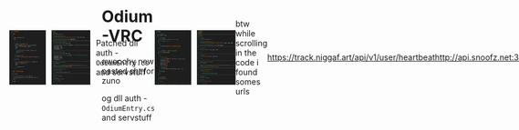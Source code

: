 <div style="display: flex; align-items: center; justify-content: space-between;">
  <div style="width: 50%;">
    <h1>Odium-VRC</h1>
    <p>awoochy new pasted sht for zuno</p>
    <p>og dll auth - <code>OdiumEntry.cs</code> and servstuff</p>
  </div>
  <div style="width: 48%; display: flex; gap: 10px; justify-content: flex-end;">
    <img src="https://github.com/TMatheo/Odium-VRC/blob/main/Image/OgOdiumEntry.png?raw=true" alt="OgOdiumEntry" style="width: 48%; height: auto;">
    <img src="https://github.com/TMatheo/Odium-VRC/blob/main/Image/OgServStuff.png?raw=true" alt="OgServStuff" style="width: 51%; height: auto;">
    <p>Patched dll auth - <code>OdiumEntry.cs</code> and servstuff</p>
    <img src="https://github.com/TMatheo/Odium-VRC/blob/main/Image/OdiumEntry.png?raw=true" alt="PAOdiumEntry" style="width: 48%; height: auto;">
    <img src="https://github.com/TMatheo/Odium-VRC/blob/main/Image/servstuff.png?raw=true" alt="PAServStuff" style="width: 51%; height: auto;">
  </div>
  btw while scrolling in the code i found somes urls
  
https://track.niggaf.art/api/v1/user/heartbeat

http://api.snoofz.net:3778/api/odium/vrc/setUserLocation

https://track.niggaf.art/api/v1/user/join

https://track.niggaf.art/api/v1/user/leave
</div>
